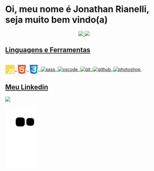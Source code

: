 # Oi, meu nome é Jonathan Rianelli, seja muito bem vindo(a)
<div align="center">
  <a href="https://github.com/JonathanRianelli">
  <img height="160em" src="https://github-readme-stats.vercel.app/api?username=JonathanRianelli&show_icons=true&theme=tokyonight&include_all_commits=true&count_private=true"/>
  <img height="160em" src="https://github-readme-stats.vercel.app/api/top-langs/?username=JonathanRianelli&layout=compact&langs_count=7&theme=tokyonight"/>
</div>
  
## Linguagens e Ferramentas 
    
</div>
  <div style="display: inline_block"><br>
  <img align="center" alt="Js" height="30" src="https://raw.githubusercontent.com/devicons/devicon/master/icons/javascript/javascript-plain.svg">&nbsp;
  <img align="center" alt="HTML" height="30" src="https://raw.githubusercontent.com/devicons/devicon/master/icons/html5/html5-original.svg">&nbsp;
  <img align="center" alt="CSS" height="30" src="https://raw.githubusercontent.com/devicons/devicon/master/icons/css3/css3-original.svg">&nbsp;
  <img align="center" alt="sass" height="30" src="https://cdn.jsdelivr.net/gh/devicons/devicon/icons/sass/sass-original.svg">&nbsp;
  <img align="center" alt="vscode" height="30" src="https://cdn.jsdelivr.net/gh/devicons/devicon/icons/vscode/vscode-original.svg">&nbsp;
  <img align="center" alt="git" height="30" src="https://cdn.jsdelivr.net/gh/devicons/devicon/icons/git/git-original.svg">&nbsp;
  <img align="center" alt="github" height="30" src="https://cdn3.iconfinder.com/data/icons/inficons/512/github.png">&nbsp;
  <img align="center" alt="photoshop" height="30" src="https://cdn.jsdelivr.net/gh/devicons/devicon/icons/photoshop/photoshop-line.svg">&nbsp;
<!--   <img align="center" alt="illustrator" height="30" src="https://cdn.jsdelivr.net/gh/devicons/devicon/icons/illustrator/illustrator-line.svg">&nbsp; -->
  
</div>

  
## Meu Linkedin

<div>
  <a href="https://www.linkedin.com/in/jonathan-rianelli-de-oliveira-409609228/" target="_blank"><img src="https://img.shields.io/badge/-LinkedIn-%230077B5?style=for-the-badge&logo=linkedin&logoColor=white" target="_blank"></a>
  
  ![Snake animation](https://github.com/JonathanRianelli/JonathanRianelli/blob/output/github-contribution-grid-snake.svg)
  
</div>
